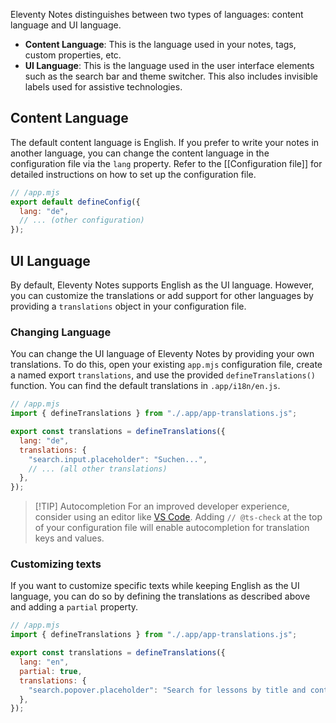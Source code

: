 Eleventy Notes distinguishes between two types of languages: content language and UI language.

- **Content Language**: This is the language used in your notes, tags, custom properties, etc.
- **UI Language**: This is the language used in the user interface elements such as the search bar and theme switcher. This also includes invisible labels used for assistive technologies.

## Content Language

The default content language is English. If you prefer to write your notes in another language, you can change the content language in the configuration file via the `lang` property. Refer to the [[Configuration file]] for detailed instructions on how to set up the configuration file.

```js
// /app.mjs
export default defineConfig({
  lang: "de",
  // ... (other configuration)
});
```

## UI Language

By default, Eleventy Notes supports English as the UI language. However, you can customize the translations or add support for other languages by providing a `translations` object in your configuration file.

### Changing Language

You can change the UI language of Eleventy Notes by providing your own translations. To do this, open your existing `app.mjs` configuration file, create a named export `translations`, and use the provided `defineTranslations()` function. You can find the default translations in `.app/i18n/en.js`.

```js
// /app.mjs
import { defineTranslations } from "./.app/app-translations.js";

export const translations = defineTranslations({
  lang: "de",
  translations: {
    "search.input.placeholder": "Suchen...",
    // ... (all other translations)
  },
});
```

> [!TIP] Autocompletion
> For an improved developer experience, consider using an editor like [VS Code](https://code.visualstudio.com/). Adding `// @ts-check` at the top of your configuration file will enable autocompletion for translation keys and values.

### Customizing texts

If you want to customize specific texts while keeping English as the UI language, you can do so by defining the translations as described above and adding a `partial` property.

```js
// /app.mjs
import { defineTranslations } from "./.app/app-translations.js";

export const translations = defineTranslations({
  lang: "en",
  partial: true,
  translations: {
    "search.popover.placeholder": "Search for lessons by title and content",
  },
});
```
